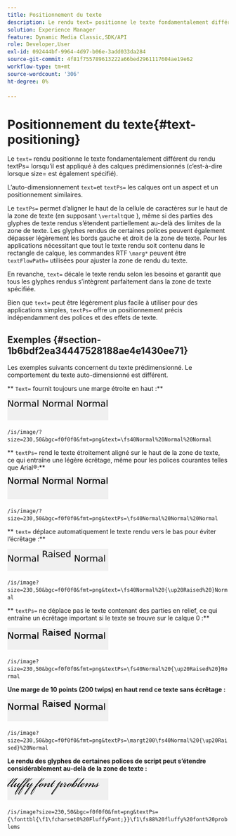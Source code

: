 ```yaml
---
title: Positionnement du texte
description: Le rendu text= positionne le texte fondamentalement différent du rendu textPs= lorsqu’il est appliqué à des calques prédimensionnés (c’est-à-dire lorsque size= est également spécifié).
solution: Experience Manager
feature: Dynamic Media Classic,SDK/API
role: Developer,User
exl-id: 092444bf-9964-4d97-b06e-3add033da284
source-git-commit: 4f81f755789613222a66bed2961117604ae19e62
workflow-type: tm+mt
source-wordcount: '306'
ht-degree: 0%

---
```


# Positionnement du texte{#text-positioning}

Le `text=` rendu positionne le texte fondamentalement différent du rendu textPs= lorsqu’il est appliqué à des calques prédimensionnés (c’est-à-dire lorsque size= est également spécifié).

L’auto-dimensionnement `text=`et `textPs=` les calques ont un aspect et un positionnement similaires.

Le `textPs=` permet d’aligner le haut de la cellule de caractères sur le haut de la zone de texte (en supposant `\vertalt`que ), même si des parties des glyphes de texte rendus s’étendent partiellement au-delà des limites de la zone de texte. Les glyphes rendus de certaines polices peuvent également dépasser légèrement les bords gauche et droit de la zone de texte. Pour les applications nécessitant que tout le texte rendu soit contenu dans le rectangle de calque, les commandes RTF `\marg*` peuvent être `textFlowPath=` utilisées pour ajuster la zone de rendu du texte.

En revanche, `text=` décale le texte rendu selon les besoins et garantit que tous les glyphes rendus s’intègrent parfaitement dans la zone de texte spécifiée.

Bien que `text=` peut être légèrement plus facile à utiliser pour des applications simples, `textPs=` offre un positionnement précis indépendamment des polices et des effets de texte.

## Exemples {#section-1b6bdf2ea34447528188ae4e1430ee71}

Les exemples suivants concernent du texte prédimensionné. Le comportement du texte auto-dimensionné est différent.

** `Text=` fournit toujours une marge étroite en haut :**

![Exemple de positionnement de texte une image](assets/tp01.png)

`/is/image/?size=230,50&bgc=f0f0f0&fmt=png&text=\fs40Normal%20Normal%20Normal`

** `textPs=` rend le texte étroitement aligné sur le haut de la zone de texte, ce qui entraîne une légère écrêtage, même pour les polices courantes telles que Arial®:**

![Exemple de positionnement de texte deux Image](assets/tp02.png)

`/is/image/?size=230,50&bgc=f0f0f0&fmt=png&textPs=\fs40Normal%20Normal%20Normal`

** `text=` déplace automatiquement le texte rendu vers le bas pour éviter l’écrêtage :**

![Exemple de positionnement de texte illustré trois](assets/tp03.png)

`/is/image?size=230,50&bgc=f0f0f0&fmt=png&text=\fs40Normal%20{\up20Raised%20}Normal`

** `textPs=` ne déplace pas le texte contenant des parties en relief, ce qui entraîne un écrêtage important si le texte se trouve sur le calque 0 :**

![Exemple quatre de positionnement de texte](assets/tp04.png)

`/is/image?size=230,50&bgc=f0f0f0&fmt=png&textPs=\fs40Normal%20{\up20Raised%20}Normal`

**Une marge de 10 points (200 twips) en haut rend ce texte sans écrêtage :**

![Exemple de positionnement de texte cinq image](assets/tp05.png)

`/is/image?size=230,50&bgc=f0f0f0&fmt=png&textPs=\margt200\fs40Normal%20{\up20Raised}%20Normal`

**Le rendu des glyphes de certaines polices de script peut s’étendre considérablement au-delà de la zone de texte :**

![Exemple de positionnement de texte six image](assets/tp06.png)

`/is/image?size=230,50&bgc=f0f0f0&fmt=png&textPs={\fonttbl{\f1\fcharset0%20FluffyFont;}}\f1\fs88%20fluffy%20font%20problems`
